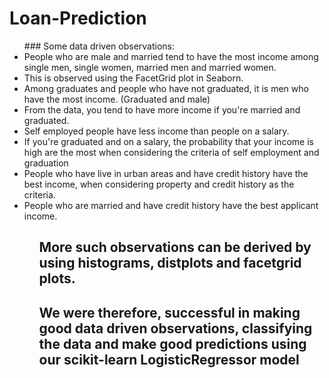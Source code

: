 # Loan-Prediction

<ul>
    ### Some data driven observations: 
    <li>People who are male and married tend to have the most income among single men, single women, married men and married women.</li>
    <li>This is observed using the FacetGrid plot in Seaborn.</li>
    <li>Among graduates and people who have not graduated, it is men who have the most income. (Graduated and male)</li>
    <li>From the data, you tend to have more income if you're married and graduated.</li>
    <li>Self employed people have less income than people on a salary.</li>
    <li>If you're graduated and on a salary, the probability that your income is high are the most when considering the criteria of self employment and graduation</li>
    <li>People who have live in urban areas and have credit history have the best income, when considering property and credit history as the criteria.</li>
    <li>People who are married and have credit history have the best applicant income.</li>
 <ul/>
    
## More such observations can be derived by using histograms, distplots and facetgrid plots. 
## We were therefore, successful in making good data driven observations, classifying the data and make good predictions using our scikit-learn <bold>LogisticRegressor</bold> model